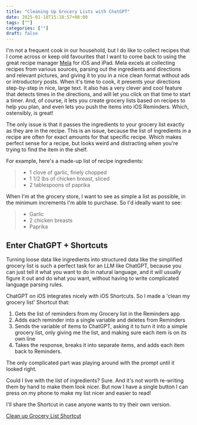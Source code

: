 ```yaml
---
title: "Cleaning Up Grocery Lists with ChatGPT"
date: 2025-01-18T15:18:57+08:00
tags: [""]
categories: [""]
draft: false
---
```


I'm not a frequent cook in our household, but I do like to collect recipes that I come across or keep old favourites that I want to come back to using the great recipe manager [Mela](https://mela.recipes/) for iOS and iPad. Mela excels at collecting recipes from various sources, parsing out the ingredients and directions and relevant pictures, and giving it to you in a nice clean format without ads or introductory posts. When it's time to cook, it presents your directions step-by-step in nice, large text. It also has a very clever and cool feature that detects times in the directions, and will let you click on that time to start a timer. And, of course, it lets you create grocery lists based on recipes to help you plan, and even lets you push the items into iOS Reminders. Which, ostensibly, is great!

The only issue is that it passes the ingredients to your grocery list exactly as they are in the recipe. This is an issue, because the list of ingredients in a recipe are often for exact amounts for that specific recipe. Which makes perfect sense for a recipe, but looks weird and distracting when you're trying to find the item in the shelf. 

For example, here's a made-up list of recipe ingredients:

> - 1 clove of garlic, finely chopped
> - 1 1/2 lbs of chicken breast, sliced
> - 2 tablespoons of paprika

When I'm at the grocery store, I want to see as simple a list as possible, in the minimum increments I'm able to purchase. So I'd ideally want to see:

> - Garlic
> - 2 chicken breasts
> - Paprika

## Enter ChatGPT + Shortcuts

Turning loose data like ingredients into structured data like the simplified grocery list is such a perfect task for an LLM like ChatGPT, because you can just tell it what you want to do in natural language, and it will usually figure it out and do what you want, without having to write complicated language parsing rules. 

ChatGPT on iOS integrates nicely with iOS Shortcuts. So I made a 'clean my grocery list' Shortcut that:

1. Gets the list of reminders from my Grocery list in the Reminders app
2. Adds each reminder into a single variable and deletes from Reminders
3. Sends the variable of items to ChatGPT, asking it to turn it into a simple grocery list, only giving me the list, and making sure each item is on its own line
4. Takes the response, breaks it into separate items, and adds each item back to Reminders.

The only complicated part was playing around with the prompt until it looked right.

Could I live with the list of ingredients? Sure. And it's not worth re-writing them by hand to make them look nicer. But now I have a single button I can press on my phone to make my list nicer and easier to read!

I'll share the Shortcut in case anyone wants to try their own version. 

[Clean up Grocery List Shortcut](https://www.icloud.com/shortcuts/57f29c1ad22b4f339f18594867a0374c)
